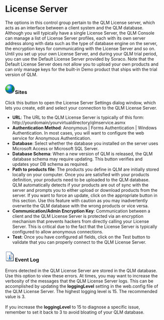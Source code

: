 # License Server

The options in this control group pertain to the QLM License server, which acts as an interface between a client system and the QLM database. Although you will typically have a single License Server, the QLM Console can manage a list of License Server profiles, each with its own server address along with data such as the type of database engine on the server, the encryption keys for communicating with the License Server and so on. Until you set up your own License Server, and during your QLM trial period, you can use the Default License Server provided by Soraco. Note that the Default License Server does not allow you to upload your own products and can only manage keys for the built-in Demo product that ships with the trial version of QLM.

### ![](<../../../.gitbook/assets/image (19).png>)Sites

Click this button to open the License Server Settings dialog window, which lets you create, edit and select your connection to the QLM License Server.

* **URL**: The URL to the QLM License Server is typically of this form: http://yourdomain/yourvirtualdirectory/qlmservice.asmx
* **Authentication Method**: Anonymous | Forms Authentication | Windows Authentication. In most cases, you will want to configure the web service for Anonymous Authentication.
* **Database**: Select whether the database you installed on the server uses Microsoft Access or Microsoft SQL Server.
* **Database Schema**: When a new version of QLM is released, the QLM database schema may require updating. This button verifies and updates your DB schema as required.
* **Path to products file**: The products you define in QLM are initially stored locally on your computer. Once you are satisfied with your products definition, your products need to be uploaded to the QLM database. QLM automatically detects if your products are out of sync with the server and prompts you to either upload or download products from the server. If you want to force an update, click on the appropriate button in this section. Use this feature with caution as you may inadvertently overwrite the QLM database with the wrong products or vice versa.
* **Communication/Admin Encryption Key**: Communication between a client and the QLM License Server is protected via an encryption mechanism that prevents hackers from directly calling your License Server. This is critical due to the fact that the License Server is typically configured to allow anonymous connections.
* **Test**: Once you have configured all fields, click on the Test button to validate that you can properly connect to the QLM License Server.

### ![](<../../../.gitbook/assets/image (20).png>)Event Log

Errors detected in the QLM License Server are stored in the QLM database. Use this option to view these errors. At times, you may want to increase the verbosity of the messages that the QLM License Server logs. This can be accomplished by updating the **loggingLevel** setting in the web.config file of the QLM License Server. The highest logging level is 15. The recommended value is 3.\
\
If you increase the **loggingLevel** to 15 to diagnose a specific issue, remember to set it back to 3 to avoid bloating of your QLM database.



